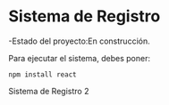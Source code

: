 <h1>Sistema de Registro</h1>

-Estado del proyecto:En construcción.

Para ejecutar el sistema, debes poner:

``` npm install react ``` 

Sistema de Registro 2
